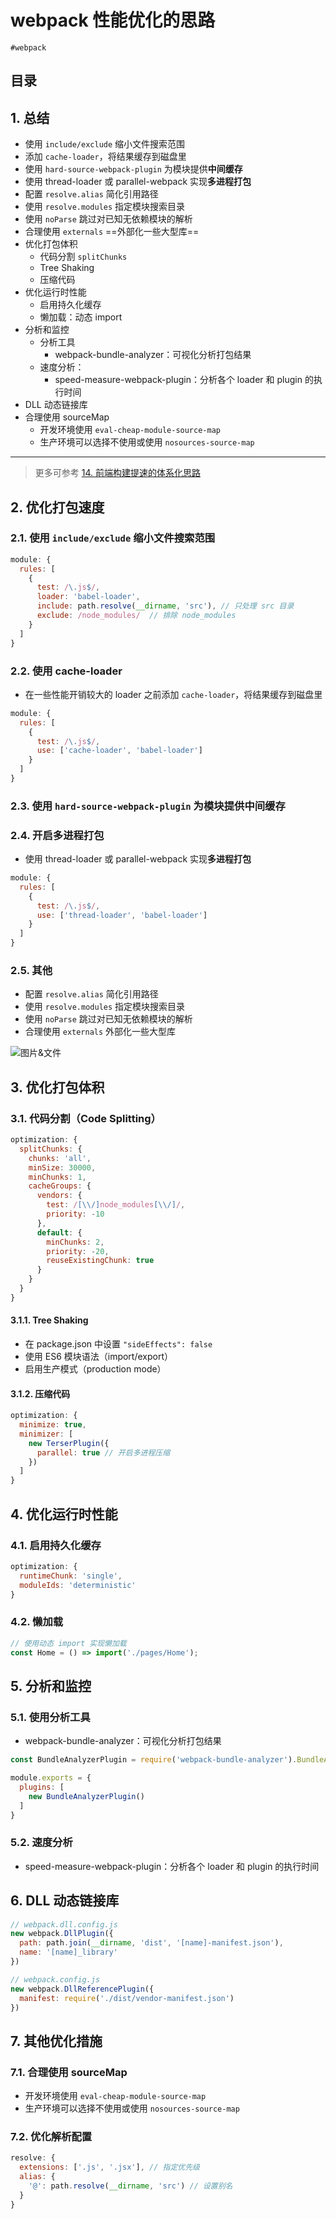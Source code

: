 
# webpack 性能优化的思路

`#webpack` 


## 目录
<!-- toc -->
 ## 1. 总结 

- 使用 `include/exclude` 缩小文件搜索范围
- 添加 `cache-loader`，将结果缓存到磁盘里
- 使用 `hard-source-webpack-plugin` 为模块提供**中间缓存**
- 使用 thread-loader 或 parallel-webpack 实现**多进程打包**
- 配置 `resolve.alias` 简化引用路径
- 使用 `resolve.modules` 指定模块搜索目录
- 使用 `noParse` 跳过对已知无依赖模块的解析
- 合理使用 `externals` ==外部化一些大型库==
- 优化打包体积
	- 代码分割 `splitChunks`
	- Tree Shaking
	- 压缩代码
- 优化运行时性能
	- 启用持久化缓存
	- 懒加载：动态 import
- 分析和监控
	- 分析工具
		- webpack-bundle-analyzer：可视化分析打包结果
	- 速度分析：
		- speed-measure-webpack-plugin：分析各个 loader 和 plugin 的执行时间
- DLL 动态链接库
- 合理使用 sourceMap
	- 开发环境使用 `eval-cheap-module-source-map`
	- 生产环境可以选择不使用或使用 `nosources-source-map`

---


> 更多可参考 [14.  前端构建提速的体系化思路](/post/7KNqNTFW.html)

## 2. 优化打包速度

### 2.1. 使用 `include/exclude` 缩小文件搜索范围

```javascript
module: {
  rules: [
    {
      test: /\.js$/,
      loader: 'babel-loader',
      include: path.resolve(__dirname, 'src'), // 只处理 src 目录
      exclude: /node_modules/  // 排除 node_modules
    }
  ]
}
```

### 2.2. 使用 cache-loader

- 在一些性能开销较大的 loader 之前添加 `cache-loader`，将结果缓存到磁盘里

```javascript
module: {
  rules: [
    {
      test: /\.js$/,
      use: ['cache-loader', 'babel-loader']
    }
  ]
}
```

### 2.3. 使用 `hard-source-webpack-plugin` 为模块提供**中间缓存**

### 2.4. 开启多进程打包

- 使用 thread-loader 或 parallel-webpack 实现**多进程打包**

```javascript
module: {
  rules: [
    {
      test: /\.js$/,
      use: ['thread-loader', 'babel-loader']
    }
  ]
}
```

### 2.5. 其他

- 配置 `resolve.alias` 简化引用路径
- 使用 `resolve.modules` 指定模块搜索目录
- 使用 `noParse` 跳过对已知无依赖模块的解析
- 合理使用 `externals` 外部化一些大型库

![图片&文件](./files/20241101-74.png)

## 3. 优化打包体积

### 3.1. 代码分割（Code Splitting）

```javascript hl:2
optimization: {
  splitChunks: {
    chunks: 'all',
    minSize: 30000,
    minChunks: 1,
    cacheGroups: {
      vendors: {
        test: /[\\/]node_modules[\\/]/,
        priority: -10
      },
      default: {
        minChunks: 2,
        priority: -20,
        reuseExistingChunk: true
      }
    }
  }
}
```

#### 3.1.1. Tree Shaking

- 在 package.json 中设置 `"sideEffects": false`
- 使用 ES6 模块语法（import/export）
- 启用生产模式（production mode）

#### 3.1.2. 压缩代码

```javascript
optimization: {
  minimize: true,
  minimizer: [
    new TerserPlugin({
      parallel: true // 开启多进程压缩
    })
  ]
}
```

## 4. 优化运行时性能

### 4.1. 启用持久化缓存

```javascript
optimization: {
  runtimeChunk: 'single',
  moduleIds: 'deterministic'
}
```

### 4.2. 懒加载

```javascript
// 使用动态 import 实现懒加载
const Home = () => import('./pages/Home');
```

## 5. 分析和监控

### 5.1. 使用分析工具

- webpack-bundle-analyzer：可视化分析打包结果
```javascript
const BundleAnalyzerPlugin = require('webpack-bundle-analyzer').BundleAnalyzerPlugin;

module.exports = {
  plugins: [
    new BundleAnalyzerPlugin()
  ]
}
```

### 5.2. 速度分析

- speed-measure-webpack-plugin：分析各个 loader 和 plugin 的执行时间

## 6. DLL 动态链接库

```javascript
// webpack.dll.config.js
new webpack.DllPlugin({
  path: path.join(__dirname, 'dist', '[name]-manifest.json'),
  name: '[name]_library'
})

// webpack.config.js
new webpack.DllReferencePlugin({
  manifest: require('./dist/vendor-manifest.json')
})
```

## 7. 其他优化措施

### 7.1. 合理使用 sourceMap

- 开发环境使用 `eval-cheap-module-source-map`
- 生产环境可以选择不使用或使用 `nosources-source-map`

### 7.2. 优化解析配置

```javascript
resolve: {
  extensions: ['.js', '.jsx'], // 指定优先级
  alias: {
    '@': path.resolve(__dirname, 'src') // 设置别名
  }
}
```

